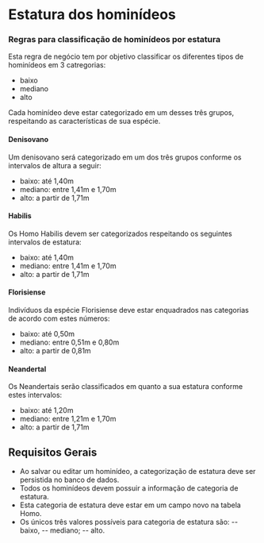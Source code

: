 # Estatura dos hominídeos

### Regras para classificação de hominídeos por estatura

Esta regra de negócio tem por objetivo classificar os diferentes tipos de hominídeos em 3 catregorias:
- baixo
- mediano
- alto

Cada hominídeo deve estar categorizado em um desses três grupos, respeitando as características de sua espécie.

#### Denisovano
Um denisovano será categorizado em um dos três grupos conforme os intervalos de altura a seguir:

- baixo: até 1,40m
- mediano: entre 1,41m e 1,70m
- alto: a partir de 1,71m

#### Habilis
Os Homo Habilis devem ser categorizados respeitando os seguintes intervalos de estatura:

- baixo: até 1,40m
- mediano: entre 1,41m e 1,70m
- alto: a partir de 1,71m

#### Florisiense
Indivíduos da espécie Florisiense deve estar enquadrados nas categorias de acordo com estes números:

- baixo: até 0,50m
- mediano: entre 0,51m e 0,80m
- alto: a partir de 0,81m

#### Neandertal
Os Neandertais serão classificados em quanto a sua estatura conforme estes intervalos:

- baixo: até 1,20m
- mediano: entre 1,21m e 1,70m
- alto: a partir de 1,71m


## Requisitos Gerais
- Ao salvar ou editar um hominídeo, a categorização de estatura deve ser persistida no banco de dados. 
- Todos os hominídeos devem possuir a informação de categoria de estatura.
- Esta categoria de estatura deve estar em um campo novo na tabela Homo.
- Os únicos três valores possíveis para categoria de estatura são:
  -- baixo,
  -- mediano;
  -- alto.

